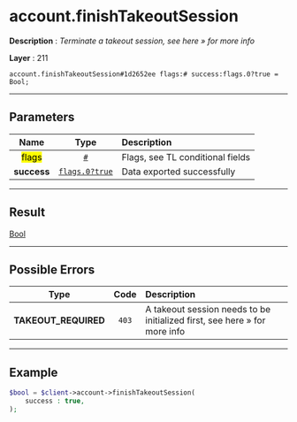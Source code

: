 # account.finishTakeoutSession

**Description** : *Terminate a takeout session, see here &raquo; for more info*

**Layer** : 211

```tl
account.finishTakeoutSession#1d2652ee flags:# success:flags.0?true = Bool;
```

---

## Parameters

| Name | Type | Description |
| :---: | :---: | :--- |
| <mark>flags</mark> | [`#`](type/#) | Flags, see TL conditional fields |
| **success** | [`flags.0?true`](type/true) | Data exported successfully |

---

## Result

[Bool](type/Bool)

---

## Possible Errors

| Type | Code | Description |
| :---: | :---: | :--- |
| **TAKEOUT_REQUIRED** | `403` | A takeout session needs to be initialized first, see here » for more info |

---

## Example

```php
$bool = $client->account->finishTakeoutSession(
	success : true,
);
```